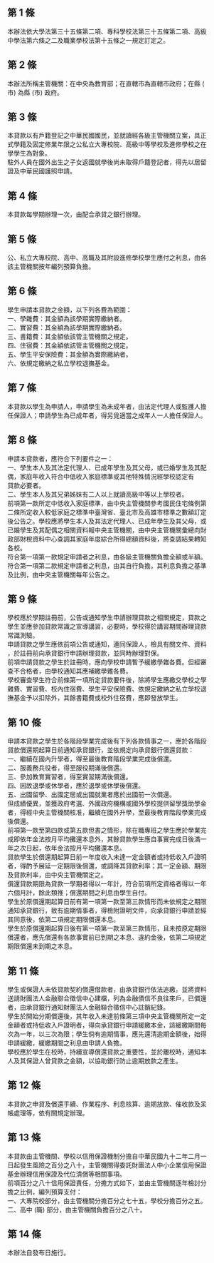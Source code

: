 第 1 條
-------
本辦法依大學法第三十五條第二項、專科學校法第三十五條第二項、高級  
中學法第六條之二及職業學校法第十五條之一規定訂定之。

第 2 條
-------
本辦法所稱主管機關：在中央為教育部；在直轄市為直轄市政府；在縣 (  
市) 為縣 (市) 政府。

第 3 條
-------
本貸款以有戶籍登記之中華民國國民，並就讀經各級主管機關立案，具正  
式學籍及固定修業年限之公私立大專校院、高級中等學校及進修學校之在  
學學生為對象。  
駐外人員在國外出生之子女返國就學後尚未取得戶籍登記者，得先以居留  
證及中華民國護照申請。

第 4 條
-------
本貸款每學期辦理一次，由配合承貸之銀行辦理。

第 5 條
-------
公、私立大專校院、高中、高職及其附設進修學校學生應付之利息，由各  
該主管機關按年編列預算負擔。

第 6 條
-------
學生申請本貸款之金額，以下列各費為範圍：  
一、學雜費：其金額為該學期實際繳納者。  
二、實習費：其金額為該學期實際繳納者。  
三、書籍費：其金額依該管主管機關之規定。  
四、住宿費：其金額依該管主管機關之規定。  
五、學生平安保險費：其金額為實際繳納者。  
六、依規定繳納之私立學校退撫基金。

第 7 條
-------
本貸款以學生為申請人，申請學生為未成年者，由法定代理人或監護人擔  
任保證人；申請學生為已成年者，得另覓適當之成年人一人擔任保證人。

第 8 條
-------
申請本貸款者，應符合下列要件之一：  
一、學生本人及其法定代理人、已成年學生及其父母，或已婚學生及其配  
    偶，家庭年收入符合中低收入家庭標準或其他特殊情況經學校認定有  
    貸款必要者。  
二、學生本人及其兄弟姊妹有二人以上就讀高級中等以上學校者。  
前項第一款所定中低收入家庭標準，由中央主管機關參考國民住宅條例第  
二條所定收入較低家庭之標準中臺灣省、臺北市及高雄市標準之數額訂定  
後公告之。學校應將學生本人及其法定代理人、已成年學生及其父母，或  
已婚學生及其配偶之相關資料報中央主管機關，由中央主管機關彙總向財  
政部財稅資料中心查調其家庭年度綜合所得總額資料後，將查調結果轉知  
各校。  
符合第一項第一款規定申請者之利息，由各級主管機關負擔全額或半額。  
符合第一項第二款規定申請者之利息，由其自行負擔。其利息負擔之基準  
及比例，由中央主管機關每年公告之。

第 9 條
-------
學校應於學期註冊前，公告或通知學生申請辦理貸款之相關規定，貸款之  
學生並應參加貸款常識之宣導講習，必要時，學校得於講習期間辦理貸款  
常識測驗。  
申請貸款之學生應依前項公告或通知，連同保證人，檢具有關文件、資料  
，於註冊前向承貸銀行申請辦理貸款，並同時辦理對保。  
前項申請貸款之學生於註冊時，應向學校申請暫予緩繳學雜各費。但經審  
查不合格者，由學校通知其應補繳學雜各費。  
學校審查學生符合前條第一項所定貸款要件後，除將學生應繳交學校之學  
雜費、實習費、校內住宿費、學生平安保險費、依規定繳納之私立學校退  
撫基金予以扣除外，其餘書籍費或校外住宿費，應即發放學生。

第 10 條
--------
申請本貸款之學生於各階段學業完成後有下列各款情事之一，應於各階段  
貸款償還期起算日前通知承貸銀行，並依規定向承貸銀行償還貸款：  
一、繼續在國內升學者，得至最後教育階段學業完成後償還。  
二、服義務兵役者，得至服役期滿後償還。  
三、參加教育實習者，得至實習期滿後償還。  
四、因故退學或休學者，應於退學或休學後償還。  
五、出國留學、出國定居或出國就業者應於出國前一次償還。  
但成績優異，並獲政府考選、外國政府機構或國外學校提供留學獎助學金  
者，得經中央主管機關核准，繼續在國外升學，至最後教育階段學業完成  
後償還。  
前項第一款至第四款或第五款但書之情形，除在職專班之學生應於學業完  
成即依年金法按月平均攤還本息外，其餘貸款學生應自事實完成日後滿一  
年之次日起，依年金法按月平均攤還本息。  
貸款學生於償還期起算日前一年度收入未達一定金額者或持低收入戶證明  
者，得酌予展延一定期限後償還，或調降其貸款利率；其一定金額、期限  
及貸款利率，由中央主管機關定之。  
償還貸款期限為貸款一學期者得以一年計，符合前項所定資格者得以一年  
六個月計，餘此類推；償還期間之利息由學生自付。  
學生於原償還期起算日前有第一項第一款至第三款情形而未依規定之期限  
通知承貸銀行，致有逾期情事者，得檢附證明文件，向承貸銀行申請並經  
其同意後，依第二項規定期限償還本息。  
學生於原償還期起算日後有第一項第一款至第三款情形，且未按原定期限  
償還者，應先償還有各款事實前已到期之本息、違約金後，依第二項規定  
期限償還未到期之本息。

第 11 條
--------
學生或保證人未依貸款契約償還借款者，由承貸銀行依法追繳，並將資料  
送請財團法人金融聯合徵信中心建檔，列為金融債信不良往來戶，已償還  
者，由承貸銀行通知財團法人金融聯合徵信中心註銷紀錄。  
學生於開始分期償還後，其年收入未達前條第三項中央主管機關所定一定  
金額者或持低收入戶證明者，得向承貸銀行申請緩繳本金，該緩繳期間每  
次為一年，以三次為限；學生倘有逾期情事，應先還清逾期金額後，始得  
申請緩繳，緩繳期間之利息由申請人負擔。  
學校應於學生在校時，持續宣導償還貸款之重要性，並於離校時，通知本  
人及其保證人曾貸款之金額，以協助銀行防止逾期放款之產生。

第 12 條
--------
本貸款之申貸及償還手續、作業程序、利息核算、逾期放款、催收款及呆  
帳處理等，依有關規定辦理。

第 13 條
--------
本貸款由主管機關、學校以信用保證機制分擔自中華民國九十二年二月一  
日起發生風險之百分之八十，主管機關得委託財團法人中小企業信用保證  
基金辦理信用保證及代位清償等相關事項。  
前項百分之八十信用保證責任，分擔方式如下，並由主管機關逐年檢討分  
擔之比例，編列預算支付：  
一、大專院校部分，由主管機關分擔百分之七十五，學校分擔百分之五。  
二、高中 (職) 部分，由主管機關負擔百分之八十。

第 14 條
--------
本辦法自發布日施行。

